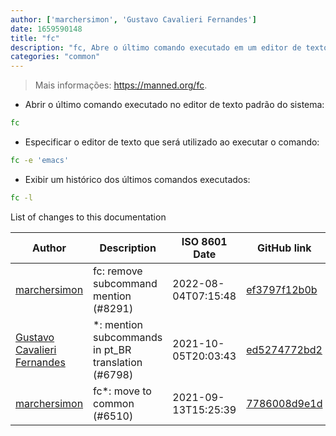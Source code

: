 ```yaml
---
author: ['marchersimon', 'Gustavo Cavalieri Fernandes']
date: 1659590148
title: "fc"
description: "fc, Abre o último comando executado em um editor de texto."
categories: "common"
---
```

> Mais informações: <https://manned.org/fc>.

- Abrir o último comando executado no editor de texto padrão do sistema:

```bash
fc
```

- Especificar o editor de texto que será utilizado ao executar o comando:

```bash
fc -e 'emacs'
```

- Exibir um histórico dos últimos comandos executados:

```bash
fc -l
```
List of changes to this documentation


Author | Description | ISO 8601 Date | GitHub link
------|-----|-----|-----
[marchersimon](mailto:50295997+marchersimon@users.noreply.github.com) | fc: remove subcommand mention (#8291) | 2022-08-04T07:15:48 | [ef3797f12b0b](https://github.com/tldr-pages/tldr/commit/ef3797f12b0ba5d11abd302fb9f3aa5e2e0ec11c)
[Gustavo Cavalieri Fernandes](mailto:gugacavalieri@gmail.com) | *: mention subcommands in pt_BR translation (#6798) | 2021-10-05T20:03:43 | [ed5274772bd2](https://github.com/tldr-pages/tldr/commit/ed5274772bd2b09eb465abfd4e132f47048783a2)
[marchersimon](mailto:50295997+marchersimon@users.noreply.github.com) | fc*: move to common (#6510) | 2021-09-13T15:25:39 | [7786008d9e1d](https://github.com/tldr-pages/tldr/commit/7786008d9e1d2b3ffa31c3e95ac0127e42466190)

